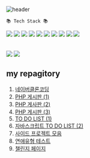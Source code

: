![header](https://capsule-render.vercel.app/api?type=waving&color=auto&height=300&section=header&text=HongDawww&fontSize=90&animation=fadeIn&fontAlignY=38&desc=&descAlignY=51&descAlign=62)




	📚 Tech Stack 📚

  
<div>
  <img src="https://img.shields.io/badge/html5-E34F26?style=for-the-badge&logo=html5&logoColor=white"> 
  <img src="https://img.shields.io/badge/css-1572B6?style=for-the-badge&logo=css3&logoColor=white">
  <img src="https://img.shields.io/badge/github-181717?style=for-the-badge&logo=github&logoColor=white">
  <img src="https://img.shields.io/badge/PHP-777BB4?style=for-the-badge&logo=php&logoColor=white">
  <img src="https://img.shields.io/badge/Figma-F24E1E?style=for-the-badge&logo=Figma&logoColor=white">
  <img src="https://img.shields.io/badge/Slack-4A154B?style=for-the-badge&logo=Slack&logoColor=white">
  <img src="https://img.shields.io/badge/Notion-000000?style=for-the-badge&logo=Slack&logoColor=black">
  <img src="https://img.shields.io/badge/VisualStudio-5C2D91?style=for-the-badge&logo=Slack&logoColor=white">
  <img src="https://img.shields.io/badge/javascript-F7DF1E?style=for-the-badge&logo=javascript&logoColor=black">
  <img src="https://img.shields.io/badge/mariaDB-003545?style=for-the-badge&logo=mariaDB&logoColor=white">
</div>
<br>
<br>
<div>
  <img src="https://github-readme-stats.vercel.app/api/top-langs/?username=HongDawww&layout=compact">
  <img src="https://github-readme-stats.vercel.app/api?username=HongDawww&show_icons=true">
</div>


 ## my repagitory
1. [네이버클론코딩](https://github.com/HongDawww/naiver.git)
2. [PHP 게시판 (1)](https://github.com/HongDawww/bbs.git)
3. [PHP 게사판 (2)](https://github.com/HongDawww/miniboard.git)
4. [PHP 게시판 (3)](https://github.com/HongDawww/tbl_member_.git)
5. [TO DO LIST (1)](https://github.com/HongDawww/DeepSleepToDoList.git)
6. [자바스크립트 TO DO LIST (2)](https://github.com/HongDawww/crom_app_1.git)
7. [사이드 프로젝트 모음](https://github.com/HongDawww/SIDE-PROJECT-COLLECTION.git)
8. [연애유형 테스트](https://12lovetypetest12.netlify.app)
9. [챌린지 페이지](https://hongdawww.github.io/challenge-page/callenge-page/index.html)


   






